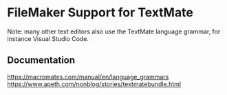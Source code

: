 # FileMaker Support for TextMate

Note: many other text editors also use the TextMate language grammar, for instance Visual Studio Code.


## Documentation

https://macromates.com/manual/en/language_grammars
https://www.apeth.com/nonblog/stories/textmatebundle.html


